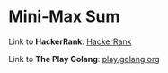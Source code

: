 # Mini-Max Sum

Link to **HackerRank**: [HackerRank](https://www.hackerrank.com/challenges/mini-max-sum/problem)

Link to **The Play Golang**: [play.golang.org](https://play.golang.org/p/mtFgqZfsoHg)